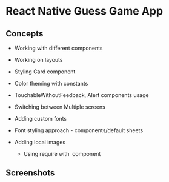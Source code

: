 # React Native Guess Game App

## Concepts

- Working with different components

- Working on layouts

- Styling Card component
 
- Color theming with constants

- TouchableWithoutFeedback, Alert components usage

- Switching between Multiple screens

- Adding custom fonts

- Font styling approach - components/default sheets

- Adding local images
    - Using require with <Image/> component

## Screenshots